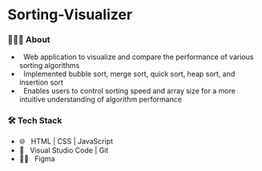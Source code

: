# Sorting-Visualizer

<h3> 👨🏻‍💻 About </h3>

- &nbsp; Web application to visualize and compare the performance of various sorting algorithms
- &nbsp; Implemented bubble sort, merge sort, quick sort, heap sort, and insertion sort
- &nbsp; Enables users to control sorting speed and array size for a more intuitive understanding of algorithm performance

<h3>🛠 Tech Stack</h3>

- 🌐 &nbsp; HTML | CSS | JavaScript
- 🔧 &nbsp; Visual Studio Code  | Git
- 👩‍🎨 &nbsp; Figma
